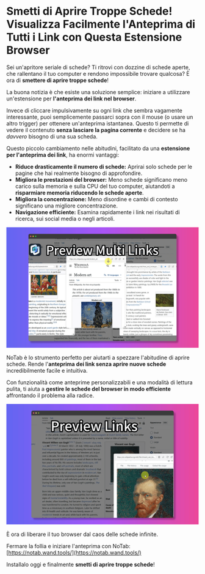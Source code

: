 # Smetti di Aprire Troppe Schede! Visualizza Facilmente l'Anteprima di Tutti i Link con Questa Estensione Browser

Sei un'apritore seriale di schede? Ti ritrovi con dozzine di schede aperte, che rallentano il tuo computer e rendono impossibile trovare qualcosa? È ora di **smettere di aprire troppe schede**!

La buona notizia è che esiste una soluzione semplice: iniziare a utilizzare un'estensione per **l'anteprima dei link nel browser**.

Invece di cliccare impulsivamente su ogni link che sembra vagamente interessante, puoi semplicemente passarci sopra con il mouse (o usare un altro trigger) per ottenere un'anteprima istantanea. Questo ti permette di vedere il contenuto **senza lasciare la pagina corrente** e decidere se ha *davvero* bisogno di una sua scheda.

Questo piccolo cambiamento nelle abitudini, facilitato da una **estensione per l'anteprima dei link**, ha enormi vantaggi:

*   **Riduce drasticamente il numero di schede:** Aprirai solo schede per le pagine che hai realmente bisogno di approfondire.
*   **Migliora le prestazioni del browser:** Meno schede significano meno carico sulla memoria e sulla CPU del tuo computer, aiutandoti a **risparmiare memoria riducendo le schede aperte**.
*   **Migliora la concentrazione:** Meno disordine e cambi di contesto significano una migliore concentrazione.
*   **Navigazione efficiente:** Esamina rapidamente i link nei risultati di ricerca, sui social media o negli articoli.

![Prima e dopo l'anteprima dei link (concettuale)](../images/notab1.png)

NoTab è lo strumento perfetto per aiutarti a spezzare l'abitudine di aprire schede. Rende l'**anteprima dei link senza aprire nuove schede** incredibilmente facile e intuitiva.

Con funzionalità come anteprime personalizzabili e una modalità di lettura pulita, ti aiuta a **gestire le schede del browser in modo efficiente** affrontando il problema alla radice.

![NoTab aiuta a ridurre le schede](../images/notab2.png)

È ora di liberare il tuo browser dal caos delle schede infinite.

Fermare la follia e iniziare l'anteprima con NoTab: [https://notab.wand.tools/](https://notab.wand.tools/)

Installalo oggi e finalmente **smetti di aprire troppe schede**!
